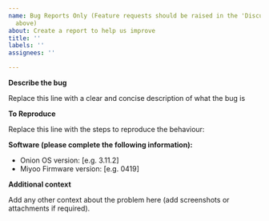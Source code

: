 ```yaml
---
name: Bug Reports Only (Feature requests should be raised in the 'Discussions' tab
  above)
about: Create a report to help us improve
title: ''
labels: ''
assignees: ''

---
```


**Describe the bug**

Replace this line with a clear and concise description of what the bug is

**To Reproduce**

Replace this line with the steps to reproduce the behaviour:

**Software (please complete the following information):**

 - Onion OS version: [e.g. 3.11.2]
 - Miyoo Firmware version: [e.g. 0419]

**Additional context**

Add any other context about the problem here (add screenshots or attachments if required).
